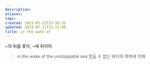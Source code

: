 ```yaml
---
description:
aliases: 
tags: 
created: 2023-03-22T23:58:35
updated: 2023-07-11T15:21:08
title: in the wake of
---
```

~의 뒤를 좇아, ~에 뒤이어

> in the wake of the unstoppable sea 
> 멈출 수 없는 바다의 여파에 의해

